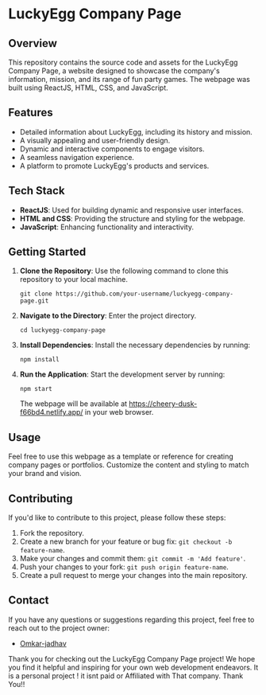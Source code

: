# LuckyEgg Company Page

## Overview

This repository contains the source code and assets for the LuckyEgg Company Page, a website designed to showcase the company's information, mission, and its range of fun party games. The webpage was built using ReactJS, HTML, CSS, and JavaScript.

## Features

- Detailed information about LuckyEgg, including its history and mission.
- A visually appealing and user-friendly design.
- Dynamic and interactive components to engage visitors.
- A seamless navigation experience.
- A platform to promote LuckyEgg's products and services.

## Tech Stack

- **ReactJS**: Used for building dynamic and responsive user interfaces.
- **HTML and CSS**: Providing the structure and styling for the webpage.
- **JavaScript**: Enhancing functionality and interactivity.

## Getting Started

1. **Clone the Repository**: Use the following command to clone this repository to your local machine.

   ```
   git clone https://github.com/your-username/luckyegg-company-page.git
   ```

2. **Navigate to the Directory**: Enter the project directory.

   ```
   cd luckyegg-company-page
   ```

3. **Install Dependencies**: Install the necessary dependencies by running:

   ```
   npm install
   ```

4. **Run the Application**: Start the development server by running:

   ```
   npm start
   ```

   The webpage will be available at https://cheery-dusk-f66bd4.netlify.app/ in your web browser.

## Usage

Feel free to use this webpage as a template or reference for creating company pages or portfolios. Customize the content and styling to match your brand and vision.

## Contributing

If you'd like to contribute to this project, please follow these steps:

1. Fork the repository.
2. Create a new branch for your feature or bug fix: `git checkout -b feature-name`.
3. Make your changes and commit them: `git commit -m 'Add feature'`.
4. Push your changes to your fork: `git push origin feature-name`.
5. Create a pull request to merge your changes into the main repository.


## Contact

If you have any questions or suggestions regarding this project, feel free to reach out to the project owner:

- [Omkar-jadhav](https://github.com/omkarjninja)

Thank you for checking out the LuckyEgg Company Page project! We hope you find it helpful and inspiring for your own web development endeavors.
It is a personal project !
it isnt paid or Affiliated with That company.
Thank You!!
